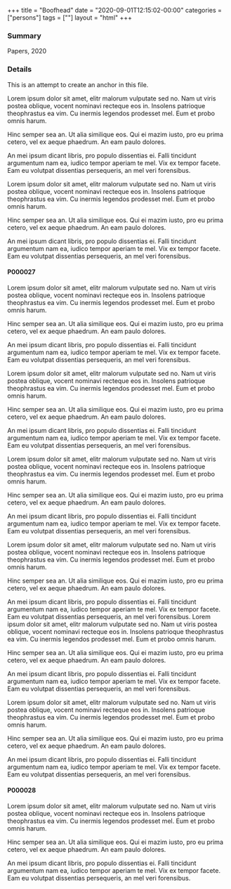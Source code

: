 +++
title = "Boofhead"
date = "2020-09-01T12:15:02-00:00"
categories = ["persons"]
tags = [""]
layout = "html"
+++

###  Summary

Papers, 2020

###  Details

This is an attempt to create an anchor in this file.

Lorem ipsum dolor sit amet, elitr malorum vulputate sed no. Nam ut viris postea oblique, vocent nominavi recteque eos in. Insolens patrioque theophrastus ea vim. Cu inermis legendos prodesset mel. Eum et probo omnis harum.

Hinc semper sea an. Ut alia similique eos. Qui ei mazim iusto, pro eu prima cetero, vel ex aeque phaedrum. An eam paulo dolores.

An mei ipsum dicant libris, pro populo dissentias ei. Falli tincidunt argumentum nam ea, iudico tempor aperiam te mel. Vix ex tempor facete. Eam eu volutpat dissentias persequeris, an mel veri forensibus.

Lorem ipsum dolor sit amet, elitr malorum vulputate sed no. Nam ut viris postea oblique, vocent nominavi recteque eos in. Insolens patrioque theophrastus ea vim. Cu inermis legendos prodesset mel. Eum et probo omnis harum.

Hinc semper sea an. Ut alia similique eos. Qui ei mazim iusto, pro eu prima cetero, vel ex aeque phaedrum. An eam paulo dolores.

An mei ipsum dicant libris, pro populo dissentias ei. Falli tincidunt argumentum nam ea, iudico tempor aperiam te mel. Vix ex tempor facete. Eam eu volutpat dissentias persequeris, an mel veri forensibus.


#### P000027 <a id="P000027"></a>

Lorem ipsum dolor sit amet, elitr malorum vulputate sed no. Nam ut viris postea oblique, vocent nominavi recteque eos in. Insolens patrioque theophrastus ea vim. Cu inermis legendos prodesset mel. Eum et probo omnis harum.

Hinc semper sea an. Ut alia similique eos. Qui ei mazim iusto, pro eu prima cetero, vel ex aeque phaedrum. An eam paulo dolores.

An mei ipsum dicant libris, pro populo dissentias ei. Falli tincidunt argumentum nam ea, iudico tempor aperiam te mel. Vix ex tempor facete. Eam eu volutpat dissentias persequeris, an mel veri forensibus.

Lorem ipsum dolor sit amet, elitr malorum vulputate sed no. Nam ut viris postea oblique, vocent nominavi recteque eos in. Insolens patrioque theophrastus ea vim. Cu inermis legendos prodesset mel. Eum et probo omnis harum.

Hinc semper sea an. Ut alia similique eos. Qui ei mazim iusto, pro eu prima cetero, vel ex aeque phaedrum. An eam paulo dolores.

An mei ipsum dicant libris, pro populo dissentias ei. Falli tincidunt argumentum nam ea, iudico tempor aperiam te mel. Vix ex tempor facete. Eam eu volutpat dissentias persequeris, an mel veri forensibus.

Lorem ipsum dolor sit amet, elitr malorum vulputate sed no. Nam ut viris postea oblique, vocent nominavi recteque eos in. Insolens patrioque theophrastus ea vim. Cu inermis legendos prodesset mel. Eum et probo omnis harum.

Hinc semper sea an. Ut alia similique eos. Qui ei mazim iusto, pro eu prima cetero, vel ex aeque phaedrum. An eam paulo dolores.

An mei ipsum dicant libris, pro populo dissentias ei. Falli tincidunt argumentum nam ea, iudico tempor aperiam te mel. Vix ex tempor facete. Eam eu volutpat dissentias persequeris, an mel veri forensibus.

Lorem ipsum dolor sit amet, elitr malorum vulputate sed no. Nam ut viris postea oblique, vocent nominavi recteque eos in. Insolens patrioque theophrastus ea vim. Cu inermis legendos prodesset mel. Eum et probo omnis harum.

Hinc semper sea an. Ut alia similique eos. Qui ei mazim iusto, pro eu prima cetero, vel ex aeque phaedrum. An eam paulo dolores.

An mei ipsum dicant libris, pro populo dissentias ei. Falli tincidunt argumentum nam ea, iudico tempor aperiam te mel. Vix ex tempor facete. Eam eu volutpat dissentias persequeris, an mel veri forensibus.
Lorem ipsum dolor sit amet, elitr malorum vulputate sed no. Nam ut viris postea oblique, vocent nominavi recteque eos in. Insolens patrioque theophrastus ea vim. Cu inermis legendos prodesset mel. Eum et probo omnis harum.

Hinc semper sea an. Ut alia similique eos. Qui ei mazim iusto, pro eu prima cetero, vel ex aeque phaedrum. An eam paulo dolores.

An mei ipsum dicant libris, pro populo dissentias ei. Falli tincidunt argumentum nam ea, iudico tempor aperiam te mel. Vix ex tempor facete. Eam eu volutpat dissentias persequeris, an mel veri forensibus.

Lorem ipsum dolor sit amet, elitr malorum vulputate sed no. Nam ut viris postea oblique, vocent nominavi recteque eos in. Insolens patrioque theophrastus ea vim. Cu inermis legendos prodesset mel. Eum et probo omnis harum.

Hinc semper sea an. Ut alia similique eos. Qui ei mazim iusto, pro eu prima cetero, vel ex aeque phaedrum. An eam paulo dolores.

An mei ipsum dicant libris, pro populo dissentias ei. Falli tincidunt argumentum nam ea, iudico tempor aperiam te mel. Vix ex tempor facete. Eam eu volutpat dissentias persequeris, an mel veri forensibus.

#### P000028 <a id="P000028"></a>

Lorem ipsum dolor sit amet, elitr malorum vulputate sed no. Nam ut viris postea oblique, vocent nominavi recteque eos in. Insolens patrioque theophrastus ea vim. Cu inermis legendos prodesset mel. Eum et probo omnis harum. 

Hinc semper sea an. Ut alia similique eos. Qui ei mazim iusto, pro eu prima cetero, vel ex aeque phaedrum. An eam paulo dolores.

An mei ipsum dicant libris, pro populo dissentias ei. Falli tincidunt argumentum nam ea, iudico tempor aperiam te mel. Vix ex tempor facete. Eam eu volutpat dissentias persequeris, an mel veri forensibus.
